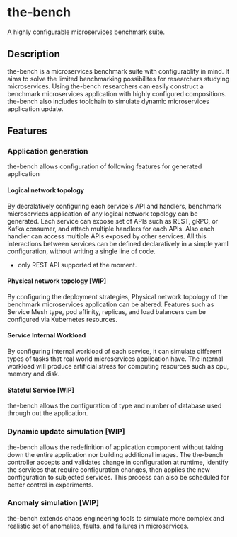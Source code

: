 # the-bench
A highly configurable microservices benchmark suite.

## Description
the-bench is a microservices benchmark suite with configurablity in mind. It aims to solve the limited benchmarking possibilites for researchers studying microservices. Using the-bench researchers can easily construct a benchmark microservices application with highly configured compositions. the-bench also includes toolchain to simulate dynamic microservices application update.

## Features
### Application generation
the-bench allows configuration of following features for generated application
#### Logical network topology
By decralatively configuring each service's API and handlers, benchmark microservices application of any logical network topology can be generated. Each service can expose set of APIs such as REST, gRPC, or Kafka consumer, and attach multiple handlers for each APIs. Also each handler can access multiple APIs exposed by other services. All this interactions between services can be defined declaratively in a simple yaml configuration, without writing a single line of code.
* only REST API supported at the moment.
#### Physical network topology [WIP]
By configuring the deployment strategies, Physical network topology of the benchmark microservices application can be altered. Features such as Service Mesh type, pod affinity, replicas, and load balancers can be configured via Kubernetes resources.
#### Service Internal Workload
By configuring internal workload of each service, it can simulate different types of tasks that real world microservices application have. The internal workload will produce artificial stress for computing resources such as cpu, memory and disk.
#### Stateful Service [WIP]
the-bench allows the configuration of type and number of database used through out the application.

### Dynamic update simulation [WIP]
the-bench allows the redefinition of application component without taking down the entire application nor building additional images. The the-bench controller accepts and validates change in configuration at runtime, identify the services that require configuration changes, then applies the new configuration to subjected services. This process can also be scheduled for better control in experiments.

### Anomaly simulation [WIP]
the-bench extends chaos engineering tools to simulate more complex and realistic set of anomalies, faults, and failures in microservices.
